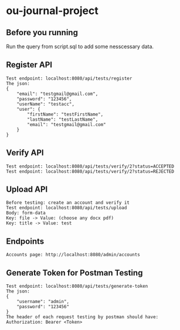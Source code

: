 # ou-journal-project

## Before you running
Run the query from script.sql to add some nesscessary data.

## Register API
```
Test endpoint: localhost:8080/api/tests/register
The json: 
{
    "email": "testgmail@gmail.com",
    "password": "123456",
    "userName": "testacc",
    "user": {
        "firstName": "testFirstName",
        "lastName": "testLastName",
        "email": "testgmail@gmail.com"
    }
}
```
## Verify API
```
Test endpoint: localhost:8080/api/tests/verify/2?status=ACCEPTED
Test endpoint: localhost:8080/api/tests/verify/2?status=REJECTED
```

## Upload API
```
Before testing: create an account and verify it
Test endpoint: localhost:8080/api/tests/upload
Body: form-data
Key: file -> Value: (choose any docx pdf)
Key: title -> Value: test
```

## Endpoints
```
Accounts page: http://localhost:8080/admin/accounts
```

## Generate Token for Postman Testing
```
Test endpoint: localhost:8080/api/tests/generate-token
The json:
{
    "username": "admin",
    "password": "123456"
}
The header of each request testing by postman should have:
Authorization: Bearer <Token>
```